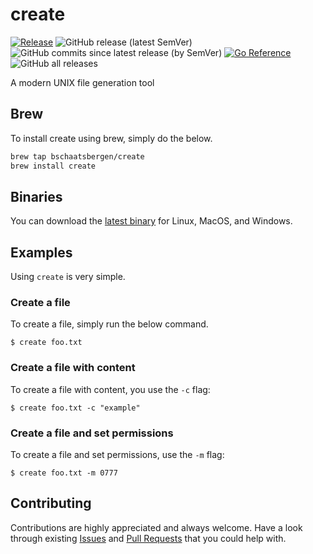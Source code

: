# create

[![Release](https://github.com/bschaatsbergen/create/actions/workflows/goreleaser.yaml/badge.svg)](https://github.com/bschaatsbergen/create/actions/workflows/goreleaser.yaml) ![GitHub release (latest SemVer)](https://img.shields.io/github/v/release/bschaatsbergen/create) ![GitHub commits since latest release (by SemVer)](https://img.shields.io/github/commits-since/bschaatsbergen/create/latest) [![Go Reference](https://pkg.go.dev/badge/github.com/bschaatsbergen/create.svg)](https://pkg.go.dev/github.com/bschaatsbergen/create) ![GitHub all releases](https://img.shields.io/github/downloads/bschaatsbergen/create/total) 

A modern UNIX file generation tool

## Brew

To install create using brew, simply do the below.

```sh
brew tap bschaatsbergen/create
brew install create
```

## Binaries

You can download the [latest binary](https://github.com/bschaatsbergen/create/releases/latest) for Linux, MacOS, and Windows.

## Examples

Using `create` is very simple.

### Create a file

To create a file, simply run the below command.

```
$ create foo.txt
```

### Create a file with content

To create a file with content, you use the `-c` flag:

```
$ create foo.txt -c "example"
```

### Create a file and set permissions

To create a file and set permissions, use the `-m` flag:

```
$ create foo.txt -m 0777
```

## Contributing

Contributions are highly appreciated and always welcome.
Have a look through existing [Issues](https://github.com/bschaatsbergen/create/issues) and [Pull Requests](https://github.com/bschaatsbergen/create/pulls) that you could help with.
